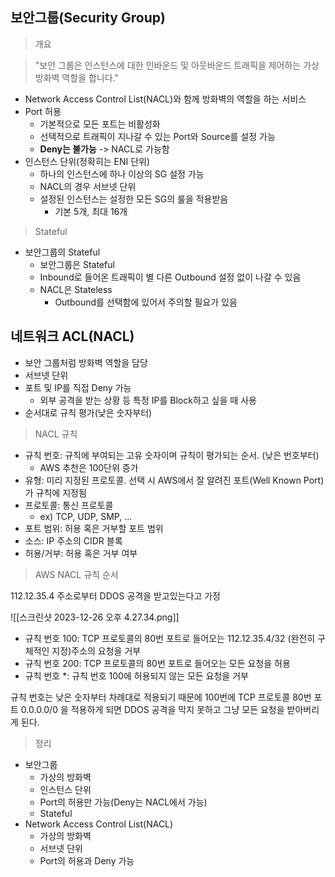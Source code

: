 ## 보안그룹(Security Group)

> 개요

> "보안 그룹은 인스턴스에 대한 인바운드 및 아웃바운드 트래픽을 제어하는 가상 방화벽 역할을 합니다."

- Network Access Control List(NACL)와 함께 방화벽의 역할을 하는 서비스
- Port 허용
	- 기본적으로 모든 포트는 비활성화
	- 선택적으로 트래픽이 지나갈 수 있는 Port와 Source를 설정 가능
	- **Deny는 불가능** -> NACL로 가능함
- 인스턴스 단위(정확히는 ENI 단위)
	- 하나의 인스턴스에 하나 이상의 SG 설정 가능
	- NACL의 경우 서브넷 단위
	- 설정된 인스턴스는 설정한 모든 SG의 룰을 적용받음
		- 기본 5개, 최대 16개

> Stateful

- 보안그룹의 Stateful
	- 보안그룹은 Stateful
	- Inbound로 들어온 트래픽이 별 다른 Outbound 설정 없이 나갈 수 있음
	- NACL은 Stateless
		- Outbound를 선택함에 있어서 주의할 필요가 있음

## 네트워크 ACL(NACL)

- 보안 그룹처럼 방화벽 역할을 담당
- 서브넷 단위
- 포트 및 IP를 직접 Deny 가능
	- 외부 공격을 받는 상황 등 특정 IP를 Block하고 싶을 때 사용
- 순서대로 규칙 평가(낮은 숫자부터)

> NACL 규칙

- 규칙 번호: 규칙에 부여되는 고유 숫자이며 규칙이 평가되는 순서. (낮은 번호부터)
	- AWS 추천은 100단위 증가
- 유형: 미리 지정된 프로토콜. 선택 시 AWS에서 잘 알려진 포트(Well Known Port)가 규칙에 지정됨
- 프로토콜: 통신 프로토콜
	- ex) TCP, UDP, SMP, ...
- 포트 범위: 허용 혹은 거부할 포트 범위
- 소스: IP 주소의 CIDR 블록
- 허용/거부: 허용 혹은 거부 여부

> AWS NACL 규칙 순서


112.12.35.4 주소로부터 DDOS 공격을 받고있는다고 가정

![[스크린샷 2023-12-26 오후 4.27.34.png]]

- 규칙 번호 100: TCP 프로토콜의 80번 포트로 들어오는 112.12.35.4/32 (완전히 구체적인 지정)주소의 요청을 거부
- 규칙 번호 200: TCP 프로토콜의 80번 포트로 들어오는 모든 요청을 허용
- 규칙 번호 \*: 규칙 번호 100에 허용되지 않는 모든 요청을 거부

규칙 번호는 낮은 숫자부터 차례대로 적용되기 때문에 100번에 TCP 프로토콜 80번 포트 0.0.0.0/0 을 적용하게 되면 DDOS 공격을 막지 못하고 그냥 모든 요청을 받아버리게 된다.

> 정리

- 보안그룹
	- 가상의 방화벽
	- 인스턴스 단위
	- Port의 허용만 가능(Deny는 NACL에서 가능)
	- Stateful
- Network Access Control List(NACL)
	- 가상의 방화벽
	- 서브넷 단위
	- Port의 허용과 Deny 가능